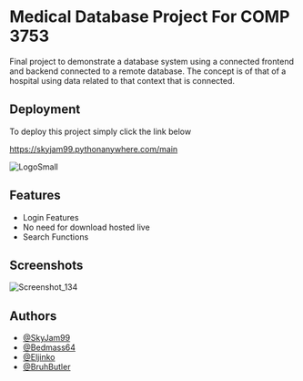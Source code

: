 # Medical Database Project For COMP 3753

Final project to demonstrate a database system using a connected frontend and backend connected to a remote database. The concept is of that of a hospital using data related to that context that is connected. 





## Deployment

To deploy this project simply click the link below

  https://skyjam99.pythonanywhere.com/main                              

![LogoSmall](https://github.com/Bedmass64/Medical-Database/assets/93494539/53f20a97-0600-4880-9a2d-a7da1524fd72)

## Features

- Login Features
- No need for download hosted live
- Search Functions


## Screenshots
![Screenshot_134](https://github.com/Bedmass64/Medical-Database/assets/93494539/c2294300-49d1-49a4-a8f1-82db8724f749)



## Authors

- [@SkyJam99](https://www.github.com/SkyJam99)
- [@Bedmass64](https://www.github.com/Bedmass64)
- [@Eljinko](https://www.github.com/Eljinko)
- [@BruhButler](https://www.github.com/BruhButler)



